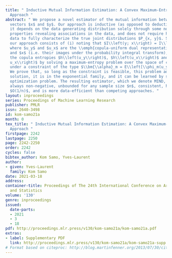 ```yaml
---
title: " Inductive Mutual Information Estimation: A Convex Maximum-Entropy Copula
  Approach "
abstract: " We propose a novel estimator of the mutual information between two ordinal
  vectors $x$ and $y$. Our approach is inductive (as opposed to deductive) in that
  it depends on the data generating distribution solely through some nonparametric
  properties revealing associations in the data, and does not require having enough
  data to fully characterize the true joint distributions $P_{x, y}$. Specifically,
  our approach consists of (i) noting that $I\\left(y; x\\right) = I\\left(u_y; u_x\\right)$
  where $u_y$ and $u_x$ are the \\emph{copula-uniform dual representations} of $y$
  and $x$ (i.e. their images under the probability integral transform), and (ii) estimating
  the copula entropies $h\\left(u_y\\right)$, $h\\left(u_x\\right)$ and $h\\left(u_y,
  u_x\\right)$ by solving a maximum-entropy problem over the space of copula densities
  under a constraint of the type $\\bm{\\alpha}_m = E\\left[\\phi_m(u_y, u_x)\\right]$.
  We prove that, so long as the constraint is feasible, this problem admits a unique
  solution, it is in the exponential family, and it can be learned by solving a convex
  optimization problem. The resulting estimator, which we denote MIND, is marginal-invariant,
  always non-negative, unbounded for any sample size $n$, consistent, has MSE rate
  $O(1/n)$, and is more data-efficient than competing approaches. "
layout: inproceedings
series: Proceedings of Machine Learning Research
publisher: PMLR
issn: 2640-3498
id: kom-samo21a
month: 0
tex_title: " Inductive Mutual Information Estimation: A Convex Maximum-Entropy Copula
  Approach "
firstpage: 2242
lastpage: 2250
page: 2242-2250
order: 2242
cycles: false
bibtex_author: Kom Samo, Yves-Laurent
author:
- given: Yves-Laurent
  family: Kom Samo
date: 2021-03-18
address: 
container-title: Proceedings of The 24th International Conference on Artificial Intelligence
  and Statistics
volume: '130'
genre: inproceedings
issued:
  date-parts:
  - 2021
  - 3
  - 18
pdf: http://proceedings.mlr.press/v130/kom-samo21a/kom-samo21a.pdf
extras:
- label: Supplementary PDF
  link: http://proceedings.mlr.press/v130/kom-samo21a/kom-samo21a-supp.pdf
# Format based on citeproc: http://blog.martinfenner.org/2013/07/30/citeproc-yaml-for-bibliographies/
---
```

